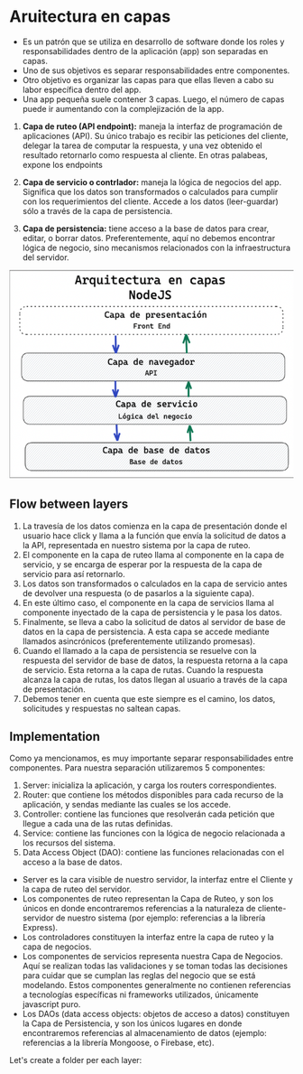 # Aruitectura en capas

* Es un patrón que se utiliza en desarrollo de software donde los roles y responsabilidades dentro de la aplicación (app) son separadas en capas.
* Uno de sus objetivos es separar responsabilidades entre componentes.
* Otro objetivo es organizar las capas para que ellas lleven a cabo su labor específica dentro del app.
* Una app pequeña suele contener 3 capas. Luego, el número de capas puede ir aumentando con la complejización de la app.


1. **Capa de ruteo (API endpoint):** maneja la interfaz de programación de aplicaciones (API). Su único trabajo es recibir las peticiones del cliente, delegar la tarea de computar la respuesta, y una vez obtenido el resultado retornarlo como respuesta al cliente. En otras palabeas, expone los endpoints

2. **Capa de servicio o contrlador:** maneja la lógica de negocios del app. Significa que los datos son transformados o calculados para cumplir con los requerimientos del cliente. Accede a los datos (leer-guardar) sólo a través de la capa de persistencia.

3. **Capa de persistencia:** tiene acceso a la base de datos para crear, editar, o borrar datos. Preferentemente, aquí no debemos encontrar lógica de negocio, sino mecanismos relacionados con la infraestructura del servidor.


![](./1-diagram.png)
## Flow between layers

1. La travesía de los datos comienza en la capa de presentación donde el usuario hace click y llama a la función que envía la solicitud de datos a la API, representada en nuestro sistema por la capa de ruteo. 
2. El componente en la capa de ruteo llama al componente en la capa de servicio, y se encarga de esperar por la respuesta de la capa de servicio para así retornarlo.
3. Los datos son transformados o calculados en la capa de servicio antes de devolver una respuesta (o de pasarlos a la siguiente capa).
4. En este último caso, el componente en la capa de servicios llama al componente inyectado de la capa de persistencia y le pasa los datos.
5. Finalmente, se lleva a cabo la solicitud de datos al servidor de base de datos en la capa de persistencia. A esta capa se accede mediante llamados asincrónicos (preferentemente utilizando promesas).
6. Cuando el llamado a la capa de persistencia se resuelve con la respuesta del servidor de base de datos, la respuesta retorna a la capa de servicio. Esta retorna a la capa de rutas. Cuando la respuesta alcanza la capa de rutas, los datos llegan al usuario a través de la capa de presentación.
7. Debemos tener en cuenta que este siempre es el camino, los datos, solicitudes y respuestas no saltean capas.

## Implementation

Como ya mencionamos, es muy importante separar responsabilidades entre componentes. Para nuestra separación utilizaremos 5 componentes:
1. Server: inicializa la aplicación, y carga los routers correspondientes.
2. Router: que contiene los métodos disponibles para cada recurso de la aplicación, y sendas mediante las cuales se los accede.
3. Controller: contiene las funciones que resolverán cada petición que llegue a cada una de las rutas definidas.
4. Service: contiene las funciones con la lógica de negocio relacionada a los recursos del sistema.
5. Data Access Object (DAO): contiene las funciones relacionadas con el acceso a la base de datos.

* Server es la cara visible de nuestro servidor, la interfaz entre el Cliente y la capa de ruteo del servidor.
* Los componentes de ruteo representan la Capa de Ruteo, y son los únicos en donde encontraremos referencias a la naturaleza de cliente-servidor de nuestro sistema (por ejemplo: referencias a la librería Express).
* Los controladores constituyen la interfaz entre la capa de ruteo y la capa de negocios.
* Los componentes de servicios representa nuestra Capa de Negocios. Aquí se realizan todas las validaciones y se toman todas las decisiones para cuidar que se cumplan las reglas del negocio que se está modelando. Estos componentes generalmente no contienen referencias a tecnologías específicas ni frameworks utilizados, únicamente javascript puro.
* Los DAOs (data access objects: objetos de acceso a datos) constituyen la Capa de Persistencia, y son los únicos lugares en donde encontraremos referencias al almacenamiento de datos (ejemplo: referencias a la librería Mongoose, o Firebase, etc).


Let's create a folder per each layer:
